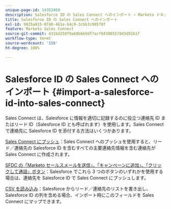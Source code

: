 ```yaml
---
unique-page-id: 14352469
description: Salesforce ID の Sales Connect へのインポート — Marketo ドキュメント — 製品ドキュメント
title: Salesforce ID の Sales Connect へのインポート
exl-id: 9025a815-0740-461e-b4c9-3cbb3c98570f
feature: Marketo Sales Connect
source-git-commit: 431bd258f9a68bbb9df7acf043085578d3d91b1f
workflow-type: tm+mt
source-wordcount: '158'
ht-degree: 100%

---
```


# Salesforce ID の Sales Connect へのインポート {#import-a-salesforce-id-into-sales-connect}

Sales Connect は、Salesforce に情報を適切に記録するのに役立つ連絡先 ID またはリード ID（Salesforce ID とも呼ばれます）を使用します。Sales Connect で連絡先に Salesforce ID を添付する方法はいくつかあります。

[Sales Connect にプッシュ](/help/marketo/product-docs/marketo-sales-connect/crm/salesforce-customization/push-to-sales-connect.md)：Sales Connect へのプッシュを使用すると、リード／連絡先の Salesforce ID を含むすべての主要連絡先情報を含む連絡先が Sales Connect に作成されます。

[SFDC の「Marketo セールスメールを送信」、「キャンペーンに追加」、「クリックして通話」ボタン](/help/marketo/product-docs/marketo-sales-connect/crm/salesforce-customization/how-to-install-sales-connect-buttons-in-salesforce.md)：Salesforce でこれら 3 つのボタンのいずれかを使用する場合は、連絡先を Salesforce ID で Sales Connect にプッシュします。

[CSV を読み込み](/help/marketo/product-docs/marketo-sales-connect/people/managing-contacts/import-contacts-via-csv.md)：Salesforce からリード／連絡先のリストを書き出し、Salesforce ID の列を含める場合、インポート時にこのフィールドを Sales Connect にマップできます。

